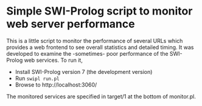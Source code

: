 # Simple SWI-Prolog script to monitor web server performance

This is a little script to monitor the performance of several URLs which
provides a web frontend to see   overall statistics and detailed timing.
It was developed to examine  the   -sometimes-  poor  performance of the
SWI-Prolog web services.  To run it,

  - Install SWI-Prolog version 7 (the development version)
  - Run `swipl run.pl`
  - Browse to http://localhost:3060/

The monitored services are  specified  in   target/1  at  the  bottom of
monitor.pl.
